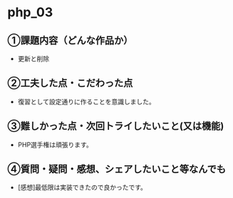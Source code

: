 # php_03
## ①課題内容（どんな作品か）
- 更新と削除
## ②工夫した点・こだわった点
- 復習として設定通りに作ることを意識しました。
## ③難しかった点・次回トライしたいこと(又は機能)
- PHP選手権は頑張ります。
## ④質問・疑問・感想、シェアしたいこと等なんでも
- [感想]最低限は実装できたので良かったです。